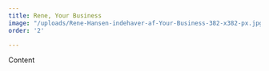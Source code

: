 ```yaml
---
title: Rene, Your Business
image: "/uploads/Rene-Hansen-indehaver-af-Your-Business-382-x382-px.jpg"
order: '2'

---
```

Content